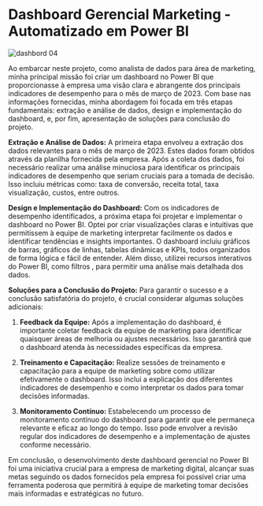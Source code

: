 
# Dashboard Gerencial Marketing - Automatizado em Power BI

![dashbord 04](https://github.com/weslei-silva87/Dashboard-gerencial-automatizado-em-Power-BI/assets/163655532/eb154435-3dff-4257-baeb-d2a093675f2d)

Ao embarcar neste projeto, como analista de dados para área de marketing, minha principal missão foi criar um dashboard no Power BI que proporcionasse à empresa uma visão clara e abrangente dos principais indicadores de desempenho para o mês de março de 2023. 
Com base nas informações fornecidas, minha abordagem foi focada em três etapas fundamentais: extração e análise de dados, design e implementação do dashboard, e, por fim, apresentação de soluções para conclusão do projeto.

**Extração e Análise de Dados:**
A primeira etapa envolveu a extração dos dados relevantes para o mês de março de 2023. Estes dados foram obtidos através da planilha fornecida pela empresa. Após a coleta dos dados, foi necessário realizar uma análise minuciosa para identificar os principais indicadores de desempenho que seriam cruciais para a tomada de decisão. Isso incluiu métricas como: taxa de conversão, receita total, taxa visualização, custos, entre outros.

**Design e Implementação do Dashboard:**
Com os indicadores de desempenho identificados, a próxima etapa foi projetar e implementar o dashboard no Power BI. Optei por criar visualizações claras e intuitivas que permitissem à equipe de marketing interpretar facilmente os dados e identificar tendências e insights importantes. O dashboard incluiu gráficos de barras, gráficos de linhas, tabelas dinâmicas e KPIs, todos organizados de forma lógica e fácil de entender. Além disso, utilizei recursos interativos do Power BI, como filtros , para permitir uma análise mais detalhada dos dados.

**Soluções para a Conclusão do Projeto:**
Para garantir o sucesso e a conclusão satisfatória do projeto, é crucial considerar algumas soluções adicionais:


1. **Feedback da Equipe:** Após a implementação do dashboard, é importante coletar feedback da equipe de marketing para identificar quaisquer áreas de melhoria ou ajustes necessários. Isso garantirá que o dashboard atenda às necessidades específicas da empresa.

2. **Treinamento e Capacitação:** Realize sessões de treinamento e capacitação para a equipe de marketing sobre como utilizar efetivamente o dashboard. Isso inclui a explicação dos diferentes indicadores de desempenho e como interpretar os dados para tomar decisões informadas.

3. **Monitoramento Contínuo:** Estabelecendo um processo de monitoramento contínuo do dashboard para garantir que ele permaneça relevante e eficaz ao longo do tempo. Isso pode envolver a revisão regular dos indicadores de desempenho e a implementação de ajustes conforme necessário.

Em conclusão, o desenvolvimento deste dashboard gerencial no Power BI foi uma iniciativa crucial para a empresa de marketing digital, alcançar suas metas seguindo os dados fornecidos pela empresa  foi possível criar uma ferramenta poderosa que permitirá à equipe de marketing  tomar decisões mais informadas e estratégicas no futuro.

